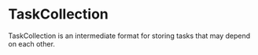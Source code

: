 # TaskCollection

TaskCollection is an intermediate format for storing tasks that may depend on each other.
